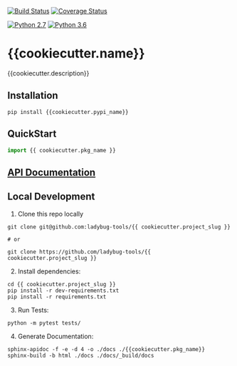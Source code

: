 [![Build Status](https://travis-ci.com/ladybug-tools/{{cookiecutter.project_slug}}.svg?branch=master)](https://travis-ci.com/ladybug-tools/{{cookiecutter.project_slug}})
[![Coverage Status](https://coveralls.io/repos/github/ladybug-tools/{{cookiecutter.project_slug}}/badge.svg?branch=master)](https://coveralls.io/github/ladybug-tools/{{cookiecutter.project_slug}})

[![Python 2.7](https://img.shields.io/badge/python-2.7-green.svg)](https://www.python.org/downloads/release/python-270/) [![Python 3.6](https://img.shields.io/badge/python-3.6-blue.svg)](https://www.python.org/downloads/release/python-360/)

# {{cookiecutter.name}}

{{cookiecutter.description}}

## Installation
```console
pip install {{cookiecutter.pypi_name}}
```

## QuickStart
```python
import {{ cookiecutter.pkg_name }}

```

## [API Documentation](http://ladybug-tools.github.io/{{cookiecutter.project_slug}}/docs)

## Local Development
1. Clone this repo locally
```console
git clone git@github.com:ladybug-tools/{{ cookiecutter.project_slug }}

# or

git clone https://github.com/ladybug-tools/{{ cookiecutter.project_slug }}
```
2. Install dependencies:
```console
cd {{ cookiecutter.project_slug }}
pip install -r dev-requirements.txt
pip install -r requirements.txt
```

3. Run Tests:
```console
python -m pytest tests/
```

4. Generate Documentation:
```console
sphinx-apidoc -f -e -d 4 -o ./docs ./{{cookiecutter.pkg_name}}
sphinx-build -b html ./docs ./docs/_build/docs
```
